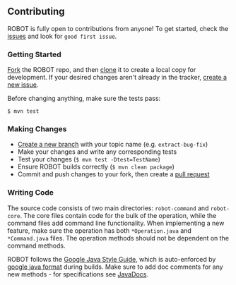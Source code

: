 ## Contributing

ROBOT is fully open to contributions from anyone! To get started, check the [issues](https://github.com/ontodev/robot/issues) and look for `good first issue`.

### Getting Started

[Fork](https://help.github.com/articles/fork-a-repo/) the ROBOT repo, and then [clone](https://help.github.com/articles/cloning-a-repository/) it to create a local copy for development. If your desired changes aren't already in the tracker, [create a new issue](https://github.com/ontodev/robot/issues/new).

Before changing anything, make sure the tests pass:

    $ mvn test

### Making Changes

  * [Create a new branch](https://git-scm.com/book/en/v2/Git-Branching-Basic-Branching-and-Merging) with your topic name (e.g. `extract-bug-fix`)
  * Make your changes and write any corresponding tests
  * Test your changes (`$ mvn test -Dtest=TestName`)
  * Ensure ROBOT builds correctly (`$ mvn clean package`)
  * Commit and push changes to your fork, then create a [pull request](https://help.github.com/articles/about-pull-requests/)

### Writing Code

The source code consists of two main directories: `robot-command` and `robot-core`. The core files contain code for the bulk of the operation, while the command files add command line functionality. When implementing a new feature, make sure the operation has both `*Operation.java` and `*Command.java` files. The operation methods should not be dependent on the command methods.

ROBOT follows the [Google Java Style Guide](https://google.github.io/styleguide/javaguide.html), which is auto-enforced by [google java format](https://github.com/google/google-java-format) during builds. Make sure to add doc comments for any new methods - for specifications see [JavaDocs](http://www.oracle.com/technetwork/java/javase/documentation/index-137868.html).